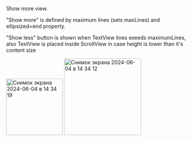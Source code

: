 Show more view.


"Show more" is defined by maximum lines (sets maxLines) and ellipsized=end property.

"Show less" button is shown when TextView lines exeeds maximumLines, also TextView is placed inside ScrollView in case height is lower than it's content size

<img width="153" alt="Снимок экрана 2024-06-04 в 14 34 19" src="https://github.com/Sukhobrusov/ShowMoreVIew/assets/34832468/e35509ac-c684-4c95-857d-ad2bc4067292">
<img width="208" alt="Снимок экрана 2024-06-04 в 14 34 12" src="https://github.com/Sukhobrusov/ShowMoreVIew/assets/34832468/f6c0f87f-8820-4599-98ed-6d2fcda678a8">
